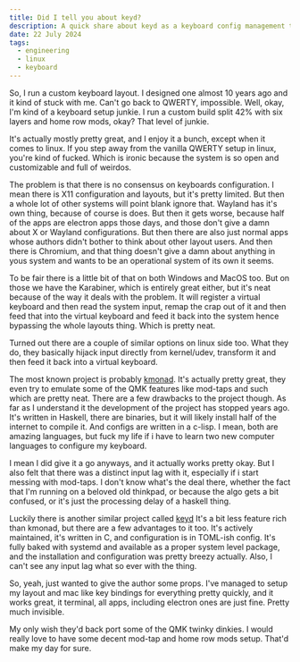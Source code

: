 ```yaml
---
title: Did I tell you about keyd?
description: A quick share about keyd as a keyboard config management tool
date: 22 July 2024
tags:
  - engineering
  - linux
  - keyboard
---
```


So, I run a custom keyboard layout. I designed one almost 10 years ago and it kind of stuck with me. Can't go back to QWERTY, impossible. Well, okay, I'm kind of a keyboard setup junkie. I run a custom build split 42% with six layers and home row mods, okay? That level of junkie.

It's actually mostly pretty great, and I enjoy it a bunch, except when it comes to linux. If you step away from the vanilla QWERTY setup in linux, you're kind of fucked. Which is ironic because the system is so open and customizable and full of weirdos.

The problem is that there is no consensus on keyboards configuration. I mean there is X11 configuration and layouts, but it's pretty limited. But then a whole lot of other systems will point blank ignore that. Wayland has it's own thing, because of course is does. But then it gets worse, because half of the apps are electron apps those days, and those don't give a damn about X or Wayland configurations. But then there are also just normal apps whose authors didn't bother to think about other layout users. And then there is Chromium, and that thing doesn't give a damn about anything in yous system and wants to be an operational system of its own it seems.

To be fair there is a little bit of that on both Windows and MacOS too. But on those we have the Karabiner, which is entirely great either, but it's neat because of the way it deals with the problem. It will register a virtual keyboard and then read the system input, remap the crap out of it and then feed that into the virtual keyboard and feed it back into the system hence bypassing the whole layouts thing. Which is pretty neat.

Turned out there are a couple of similar options on linux side too. What they do, they basically hijack input directly from kernel/udev, transform it and then feed it back into a virtual keyboard.

The most known project is probably [kmonad](https://github.com/kmonad/kmonad). It's actually pretty great, they even try to emulate some of the QMK features like mod-taps and such which are pretty neat. There are a few drawbacks to the project though. As far as I understand it the development of the project has stopped years ago. It's written in Haskell, there are binaries, but it will likely install half of the internet to compile it. And configs are written in a c-lisp. I mean, both are amazing languages, but fuck my life if i have to learn two new computer languages to configure my keyboard.

I mean I did give it a go anyways, and it actually works pretty okay. But I also felt that there was a distinct input lag with it, especially if i start messing with mod-taps. I don't know what's the deal there, whether the fact that I'm running on a beloved old thinkpad, or because the algo gets a bit confused, or it's just the processing delay of a haskell thing.

Luckily there is another similar project called [keyd](https://github.com/rvaiya/keyd) It's a bit less feature rich than kmonad, but there are a few advantages to it too. It's actively maintained, it's written in C, and configuration is in TOML-ish config. It's fully baked with systemd and available as a proper system level package, and the installation and configuration was pretty breezy actually. Also, I can't see any input lag what so ever with the thing.

So, yeah, just wanted to give the author some props. I've managed to setup my layout and mac like key bindings for everything pretty quickly, and it works great, it terminal, all apps, including electron ones are just fine. Pretty much invisible.

My only wish they'd back port some of the QMK twinky dinkies. I would really love to have some decent mod-tap and home row mods setup. That'd make my day for sure.

